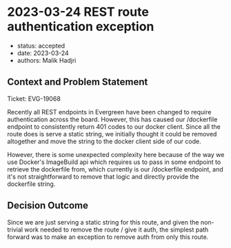 # 2023-03-24 REST route authentication exception

- status: accepted
- date: 2023-03-24
- authors: Malik Hadjri

## Context and Problem Statement

Ticket: EVG-19068

Recently all REST endpoints in Evergreen have been changed to require authentication across the board. However, this has caused our /dockerfile endpoint to consistently return 401 codes to our docker client. Since all the route does is serve a static string, we initially thought it could be removed altogether and move the string to the docker client side of our code.

However, there is some unexpected complexity here because of the way we use Docker's ImageBuild api which requires us to pass in some endpoint to retrieve the dockerfile from, which currently is our /dockerfile endpoint, and it's not straightforward to remove that logic and directly provide the dockerfile string.

## Decision Outcome

Since we are just serving a static string for this route, and given the non-trivial work needed to remove the route / give it auth, the simplest path forward was to make an exception to remove auth from only this route.
